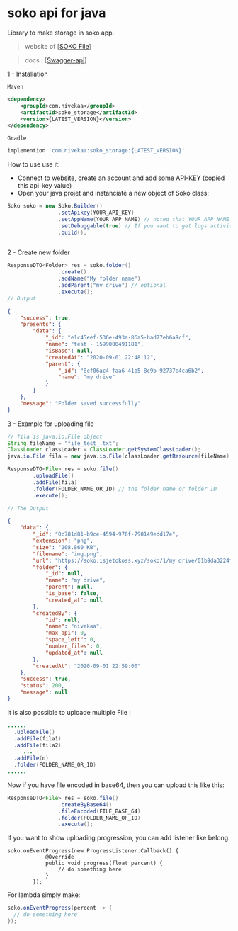 # soko api for java
Library to make storage in soko app. 

>website of [[SOKO File](https://soko.isjetokoss.xyz)]

> docs : [[Swagger-api](https://soko.isjetokoss.xyz/api/docs)]

1 - Installation

`Maven`
```xml
<dependency>
    <groupId>com.nivekaa</groupId>
    <artifactId>soko_storage</artifactId>
    <version>{LATEST_VERSION}</version>
</dependency>
```
`Gradle`
```gradle
implemention 'com.nivekaa:soko_storage:{LATEST_VERSION}'
```

How to use use it:
- Connect to website, create an account and add some API-KEY (copied this api-key value)
- Open your java projet and instanciaté a new object of Soko class:
```java
Soko soko = new Soko.Builder()
                .setApikey(YOUR_API_KEY)
                .setAppName(YOUR_APP_NAME) // noted that YOUR_APP_NAME is not very important.
                .setDebuggable(true) // If you want to get logs activities
                .build();
                
```
2 - Create new folder

```java
ResponseDTO<Folder> res = soko.folder()
                .create()
                .addName("My folder name")
                .addParent("my drive") // optional
                .execute();
// Output

```
```json
{
    "success": true,
    "presents": {
        "data": {
            "_id": "e1c45eef-536e-493a-86a5-bad77eb6a9cf",
            "name": "test - 1599000491181",
            "isBase": null,
            "createdAt": "2020-09-01 22:48:12",
            "parent": {
                "_id": "8cf06ac4-faa6-41b5-8c9b-92737e4ca6b2",
                "name": "my drive"
            }
        }
    },
    "message": "Folder saved successfully"
}
```


3 - Example for uploading file
```java
// fila is java.io.File object
String fileName = "file_test_.txt";
ClassLoader classLoader = ClassLoader.getSystemClassLoader();
java.io.File fila = new java.io.File(classLoader.getResource(fileName).getFile());

ResponseDTO<File> res = soko.file()
        .uploadFile()
        .addFile(fila)
        .folder(FOLDER_NAME_OR_ID) // the folder name or folder ID
        .execute();

// The Output
```

```json
{
    "data": {
        "_id": "0c781d81-b9ce-4594-976f-790149edd17e",
        "extension": "png",
        "size": "208.860 KB",
        "filename": "img.png",
        "url": "https://soko.isjetokoss.xyz/soko/1/my drive/01b9da3224fa4cc0ada1866d6cd1675c.png",
        "folder": {
            "_id": null,
            "name": "my drive",
            "parent": null,
            "is_base": false,
            "created_at": null
        },
        "createdBy": {
            "id": null,
            "name": "nivekaa",
            "max_api": 0,
            "space_left": 0,
            "number_files": 0,
            "updated_at": null
        },
        "createdAt": "2020-09-01 22:59:00"
    },
    "success": true,
    "status": 200,
    "message": null
}

```
It is also possible to uploade multiple File :
```java
......
  .uploadFile()
  .addFile(fila1)
  .addFile(fila2)
     ...
  .addFile(n)
  .folder(FOLDER_NAME_OR_ID)
......
```

Now if you have file encoded in base64, then you can upload this like this:
```java
ResponseDTO<File> res = soko.file()
                .createByBase64()
                .fileEncoded(FILE_BASE_64)
                .folder(FOLDER_NAME_OF_ID)
                .execute();
```


If you want to show uploading progression, you can add listener like belong:
```
soko.onEventProgress(new ProgressListener.Callback() {
            @Override
            public void progress(float percent) {
                // do something here
            }
        });
```
For lambda simply make: 
```java
soko.onEventProgress(percent -> {
  // do something here
});
```
